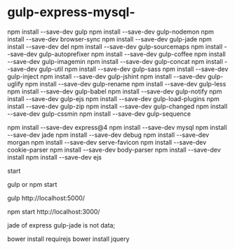 # gulp-express-mysql-

npm install --save-dev gulp
npm install --save-dev gulp-nodemon
npm install --save-dev browser-sync
npm install --save-dev gulp-jade
npm install --save-dev del
npm install --save-dev gulp-sourcemaps
npm install --save-dev gulp-autoprefixer
npm install --save-dev gulp-coffee
npm install --save-dev gulp-imagemin
npm install --save-dev gulp-concat
npm install --save-dev gulp-util
npm install --save-dev gulp-sass
npm install --save-dev gulp-inject
npm install --save-dev gulp-jshint
npm install --save-dev gulp-uglify
npm install --save-dev gulp-rename
npm install --save-dev gulp-less
npm install --save-dev gulp-babel
npm install --save-dev gulp-notify
npm install --save-dev gulp-ejs
npm install --save-dev gulp-load-plugins
npm install --save-dev gulp-zip
npm install --save-dev gulp-changed
npm install --save-dev gulp-cssmin
npm install --save-dev gulp-sequence

npm install --save-dev express@4
npm install --save-dev mysql
npm install --save-dev jade
npm install --save-dev debug
npm install --save-dev morgan
npm install --save-dev serve-favicon
npm install --save-dev cookie-parser
npm install --save-dev body-parser
npm install --save-dev install
npm install --save-dev ejs


start

gulp  or  npm start

gulp
http://localhost:5000/

npm start 
http://localhost:3000/


jade of express
gulp-jade is not data;



bower install requirejs
bower install jquery


